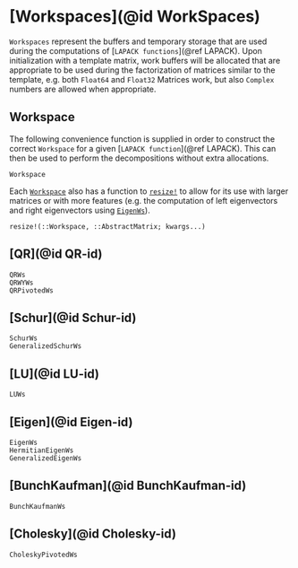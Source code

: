 # [Workspaces](@id WorkSpaces)
`Workspaces` represent the buffers and temporary storage that are used during the computations of [`LAPACK functions`](@ref LAPACK).
Upon initialization with a template matrix, work buffers will be allocated that are appropriate to be used during the factorization of matrices similar to the template, e.g. both `Float64` and `Float32` Matrices work, but also `Complex` numbers are allowed when appropriate.

## Workspace
The following convenience function is supplied in order to construct the correct `Workspace` for a given [`LAPACK function`](@ref LAPACK).
This can then be used to perform the decompositions without extra allocations.
```@docs
Workspace
```
Each [`Workspace`](@ref) also has a function to [`resize!`](@ref) to allow for its use with larger matrices or with more features (e.g. the computation of left eigenvectors and right eigenvectors using [`EigenWs`](@ref)).
```@docs
resize!(::Workspace, ::AbstractMatrix; kwargs...)
```

## [QR](@id QR-id)

```@docs
QRWs
QRWYWs
QRPivotedWs
```

## [Schur](@id Schur-id)

```@docs
SchurWs
GeneralizedSchurWs
```

## [LU](@id LU-id)
```@docs
LUWs
```

## [Eigen](@id Eigen-id)
```@docs
EigenWs
HermitianEigenWs
GeneralizedEigenWs
```

## [BunchKaufman](@id BunchKaufman-id)
```@docs
BunchKaufmanWs
```

## [Cholesky](@id Cholesky-id)
```@docs
CholeskyPivotedWs
```
